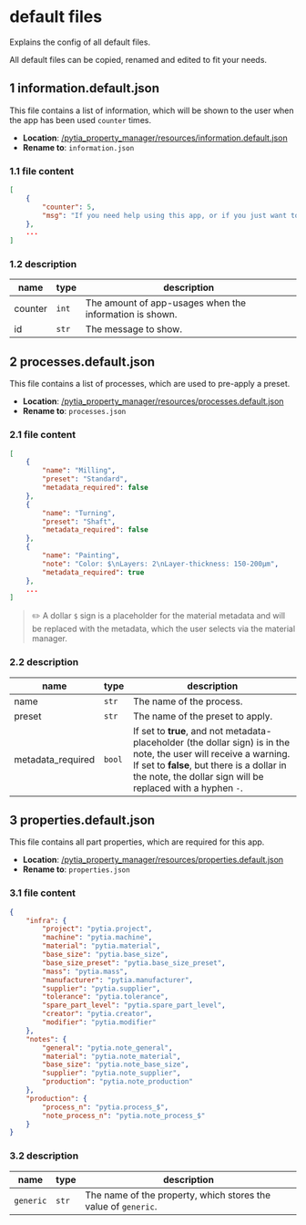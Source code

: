# default files

Explains the config of all default files.

All default files can be copied, renamed and edited to fit your needs.

## 1 information.default.json

This file contains a list of information, which will be shown to the user when the app has been used `counter` times.

- **Location**: [/pytia_property_manager/resources/information.default.json](../pytia_property_manager/resources/information.default.json)
- **Rename to**: `information.json`

### 1.1 file content

```json
[
    {
        "counter": 5,
        "msg": "If you need help using this app, or if you just want to know more about the available features: Press F1."
    },
    ...
]
```

### 1.2 description

name | type | description
--- | --- | ---
counter | `int` | The amount of app-usages when the information is shown.
id | `str` | The message to show.

## 2 processes.default.json

This file contains a list of processes, which are used to pre-apply a preset.

- **Location**: [/pytia_property_manager/resources/processes.default.json](../pytia_property_manager/resources/processes.default.json)
- **Rename to**: `processes.json`

### 2.1 file content

```json
[
    {
        "name": "Milling",
        "preset": "Standard",
        "metadata_required": false
    },
    {
        "name": "Turning",
        "preset": "Shaft",
        "metadata_required": false
    },
    {
        "name": "Painting",
        "note": "Color: $\nLayers: 2\nLayer-thickness: 150-200µm",
        "metadata_required": true
    },
    ...
]
```

> ✏️ A dollar `$` sign is a placeholder for the material metadata and will be replaced with the metadata, which the user selects via the material manager.

### 2.2 description

name | type | description
--- | --- | ---
name | `str` | The name of the process.
preset | `str` | The name of the preset to apply.
metadata_required | `bool` | If set to **true**, and not metadata-placeholder (the dollar sign) is in the note, the user will receive a warning. If set to **false**, but there is a dollar in the note, the dollar sign will be replaced with a hyphen `-`.

## 3 properties.default.json

This file contains all part properties, which are required for this app.

- **Location**: [/pytia_property_manager/resources/properties.default.json](../pytia_property_manager/resources/properties.default.json)
- **Rename to**: `properties.json`

### 3.1 file content

```json
{
    "infra": {
        "project": "pytia.project",
        "machine": "pytia.machine",
        "material": "pytia.material",
        "base_size": "pytia.base_size",
        "base_size_preset": "pytia.base_size_preset",
        "mass": "pytia.mass",
        "manufacturer": "pytia.manufacturer",
        "supplier": "pytia.supplier",
        "tolerance": "pytia.tolerance",
        "spare_part_level": "pytia.spare_part_level",
        "creator": "pytia.creator",
        "modifier": "pytia.modifier"
    },
    "notes": {
        "general": "pytia.note_general",
        "material": "pytia.note_material",
        "base_size": "pytia.note_base_size",
        "supplier": "pytia.note_supplier",
        "production": "pytia.note_production"
    },
    "production": {
        "process_n": "pytia.process_$",
        "note_process_n": "pytia.note_process_$"
    }
}
```

### 3.2 description

name | type | description
--- | --- | ---
`generic` | `str` | The name of the property, which stores the value of `generic`.
